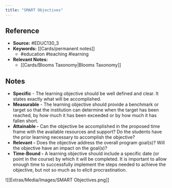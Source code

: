 ```yaml
---
title: "SMART Objectives"
---
```

## Reference
- **Source:** #EDUC130_3 
- **Keywords:** [[Cards/permanent notes]]
	- #education #teaching #learning 
- **Relevant Notes:** 
	- [[Cards/Blooms Taxonomy|Blooms Taxonomy]]
## Notes

- **Specific** - The learning objective should be well defined and clear. It states exactly what will be accomplished.
- **Measurable** - The learning objective should provide a benchmark or target so that the institution can determine when the target has been reached, by how much it has been exceeded or by how much it has fallen short.
- **Attainable -** Can the objective be accomplished in the proposed time frame with the available resources and support? Do the students have the prior learning necessary to accomplish the objective?
- **Relevant -** Does the objective address the overall program goal(s)? Will the objective have an impact on the goal(s)?
- **Time-Bound -** A learning objective should include a specific date (or point in the course) by which it will be completed. It is important to allow enough time to successfully implement the steps needed to achieve the objective, but not so much as to elicit procrastination.

![[Extras/Media/Images/SMART Objectives.png]]